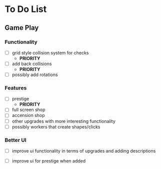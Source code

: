 # To Do List
## Game Play
### Functionality
- [ ] grid style collision system for checks 
    - **PRIORITY** 
- [ ] add back collisions
    - **PRIORITY** 
- [ ] possibly add rotations
### Features
- [ ] prestige
    - **PRIORITY** 
- [ ] full screen shop
- [ ] accension shop
- [ ] other upgrades with more interesting functionality
- [ ] possibly workers that create shapes/clicks
### Better UI
- [ ] improve ui functionality in terms of upgrades and adding descriptions
- [ ] improve ui for prestige when added

